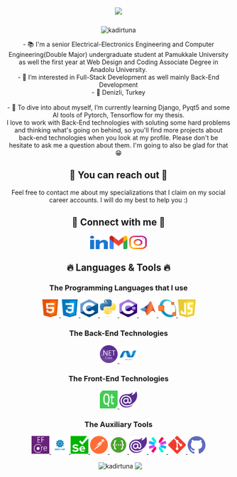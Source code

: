 <h1 align="center">
  <a href="https://git.io/typing-svg">
    <img src="https://readme-typing-svg.herokuapp.com/?lines=Hello,+There!+👋;I'm+Kadir+TUNA+🙋‍♂+;&center=true&size=28&duration=3600&pause=500&color=00f900">
  </a>
</h1>

<p align="center"> <img src="https://komarev.com/ghpvc/?username=kadirtuna&label=Profile%20views&color=00ad0c&style=flat" alt="kadirtuna" />

<p align="center">
  - 📚 I'm a senior Electrical-Electronics Engineering and Computer Engineering(Double Major) undergraduate student at Pamukkale University as well the first year at Web Design and Coding Associate Degree in Anadolu University.
  <br>
  - 👀 I’m interested in Full-Stack Development as well mainly Back-End Development
  <br>
  - 📍 Denizli, Turkey
  <br>
  <br>
  - 🌱 To dive into about myself, I’m currently learning Django, Pyqt5 and some AI tools of Pytorch, Tensorflow for my thesis.
  <br>I love to work with Back-End technologies with soluting some hard problems and thinking what's going on behind, so you'll find more projects about back-end technologies when you look at my profile. Please don't be hesitate to ask me a question about them. I'm going to also be glad for that😁 
</p>

<h2 align="center">🤗 You can reach out 🤗 </h2>

<p align="center">Feel free to contact me about my specializations that I claim on my social career accounts. I will do my best to help you :) </p>

</p>
<h2 align="center">🔗 Connect with me 🔗</h2>
<p align="center">
<a href="https://linkedin.com/in/kadirtuna20" target="blank"><img align="center" src="images/linked-in-alt.svg" alt="kadirtuna20" height="30" width="40" /></a>
<a href="mailto: kadirbey832832@gmail.com" target="blankkadirbey832832@gmail.com"><img align="center" src="images/gmail.svg" alt="kadirbey832832" height="30" width="40" /></a>
<a href="https://instagram.com/kadir.tuna" target="blank"><img align="center" src="images/instagram.svg" alt="kadir.tuna" height="30" width="40" /></a>
</p>

<h2 align="center">🔥 Languages & Tools 🔥</h2>
<h3 align ="center">The Programming Languages that I use</h3>
<p align="center">
<a href="https://www.w3.org/html/" target="_blank" rel="noreferrer"> <img src="images/html.svg" alt="html5" width="40" height="40"/> </a> 
<a href="https://www.w3schools.com/css/" target="_blank" rel="noreferrer"> <img src="images/css.svg" alt="css3" width="40" height="40"/> </a> 
<a href="https://en.wikipedia.org/wiki/C_(programming_language)" target="_blank" rel="noreferrer"> <img src="images/c.svg" alt="c" width="40" height="40"/> </a>
<a href="https:/python.org" target="_blank" rel="noreferrer"> <img src="images/python.svg" alt="python" width="40" height="40"/> </a> 
<a href="https://learn.microsoft.com/en-us/dotnet/csharp/" target="_blank" rel="noreferrer"> <img src="images/csharp.svg" alt="csharp" width="40" height="40"/> </a> 
<a href="https://www.mathworks.com/products/matlab.html" target="_blank" rel="noreferrer"> <img src="images/matlab.svg" alt="matlab" width="40" height="40"/> </a> 
<a href="https://octave.org/" target="_blank" rel="noreferrer"> <img src="images/octave.svg" alt="octave" width="40" height="40"/> </a> 
<a href="https://www.javascript.com/" target="_blank" rel="noreferrer"> <img src="images/javascript.svg" alt="javascript" width="40" height="40"/> </a> 
</p>

<h3 align ="center">The Back-End Technologies</h3>
<p align="center">
<a href="https://dotnet.microsoft.com/en-us/download" target="_blank" rel="noreferrer"> <img src="images/netcore.svg" alt="netcore" width="40" height="40"/> </a> 
<a href="https://learn.microsoft.com/en-us/aspnet/core/introduction-to-aspnet-core?view=aspnetcore-7.0" target="_blank" rel="noreferrer"> <img src="images/aspnetcore.svg" alt="aspnetcore" width="40" height="40"/> </a> 
</p>

<h3 align ="center">The Front-End Technologies</h3>
<p align="center">
<a href="https://pypi.org/project/PyQt5/" target="_blank" rel="noreferrer"> <img src="images/qt.svg" alt="qt5" width="40" height="40"/> </a> 
<a href="https://dotnet.microsoft.com/en-us/apps/aspnet/web-apps/blazor" target="_blank" rel="noreferrer"> <img src="images/blazor.svg" alt="blazor" width="40" height="40"/> </a> 
</p>

<h3 align ="center">The Auxiliary Tools</h3>
<p align="center">
<a href="https://learn.microsoft.com/en-us/ef/" target="_blank" rel="noreferrer"> <img src="images/entityframework.svg" alt="entityframework" width="40" height="40"/> </a> 
<a href="https://restfulapi.net/" target="_blank" rel="noreferrer"> <img src="images/restapi.svg" alt="restapi" width="40" height="40"/> </a> 
<a href="https://www.selenium.dev/" target="_blank" rel="noreferrer"> <img src="images/seleniumframework.svg" alt="seleniumframework" width="40" height="40"/> </a> 
<a href="https://www.postman.com/" target="_blank" rel="noreferrer"> <img src="images/postmanapi.svg" alt="postmanapi" width="40" height="40"/> </a> 
<a href="https://swagger.io/" target="_blank" rel="noreferrer"> <img src="images/swaggerapi.svg" alt="swaggerapi" width="40" height="40"/> </a> 
<a href="https://dotnet.microsoft.com/en-us/apps/aspnet/web-apps/blazor" target="_blank" rel="noreferrer"> <img src="images/blazor.svg" alt="blazor" width="40" height="40"/> </a> 
<a href="https://jwt.io/" target="_blank" rel="noreferrer"> <img src="images/jwttoken.svg" alt="jwttoken" width="40" height="40"/> </a> 
<a href="https://git-scm.com/" target="_blank" rel="noreferrer"> <img src="images/git.svg" alt="git" width="40" height="40"/> </a> 
  <a href="https://github.com/" target="_blank" rel="noreferrer"> <img src="images/github.svg" alt="github" width="40" height="40"/> </a> 
</p>
   
<p align="center">&nbsp;
  <img align="center" height="180em" src="https://github-readme-stats.vercel.app/api?username=kadirtuna&show_icons=true&theme=dark&title_color=00f900&bg_color=000000&locale=en" alt="kadirtuna" />
<a href="https://github.com/kadirtuna">
<img align="center" height="180em" src="https://github-readme-stats.vercel.app/api/top-langs/?username=kadirtuna&layout=compact&theme=great-gatsby" />
</a></p>
